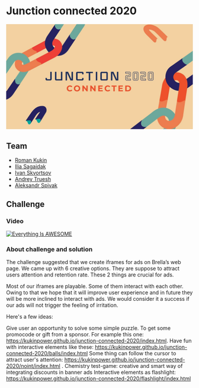 # Junction connected 2020

<img src="imgs/junction.jpg"/>

## Team
* [Roman Kukin](https://github.com/kukinpower)
* [Ilia Sagaidak](https://github.com/blueflyingpanda)
* [Ivan Skvortsov](https://github.com/janusz1995)
* [Andrey Truesh](https://github.com/AndreyTruesh)
* [Aleksandr Spivak](https://github.com/sudo-spivak)

## Challenge

### Video
[![Everything Is AWESOME](https://img.youtube.com/vi/zj3Ll3WSmMY/0.jpg)](https://youtu.be/zj3Ll3WSmMY)

### About challenge and solution
The challenge suggested that we create iframes for ads on Brella’s web page. We came up with 6 creative options. They are suppose to attract users attention and retention rate. These 2 things are crucial for ads.

Most of our iframes are playable. Some of them interact with each other. Owing to that we hope that it will improve user experience and in future they will be more inclined to interact with ads. We would consider it a success if our ads will not trigger the feeling of irritation.

Here's a few ideas:

Give user an opportunity to solve some simple puzzle. To get some promocode or gift from a sponsor. For example this one: https://kukinpower.github.io/junction-connected-2020/index.html.
Have fun with interactive elements like these: https://kukinpower.github.io/junction-connected-2020/balls/index.html
Some thing can follow the cursor to attract user's attention: https://kukinpower.github.io/junction-connected-2020/noint/index.html . Chemistry test-game: creative and smart way of integrating discounts in banner ads
Interactive elements as flashlight: https://kukinpower.github.io/junction-connected-2020/flashlight/index.html
